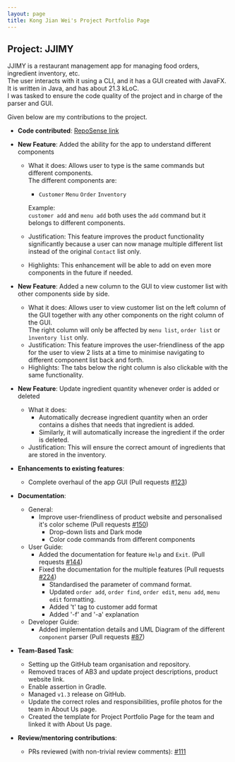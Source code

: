 ```yaml
---
layout: page
title: Kong Jian Wei's Project Portfolio Page
---
```


## Project: JJIMY

JJIMY is a restaurant management app for managing food orders, ingredient inventory, etc.  
The user interacts with it using a CLI, and it has a GUI created with JavaFX.  
It is written in Java, and has about 21.3 kLoC.  
I was tasked to ensure the code quality of the project and in charge of the parser and GUI.

Given below are my contributions to the project.

* **Code contributed**: [RepoSense link](https://nus-cs2103-ay2021s2.github.io/tp-dashboard/?search=&sort=groupTitle&sortWithin=title&timeframe=commit&mergegroup=&groupSelect=groupByRepos&breakdown=true&checkedFileTypes=docs~functional-code~test-code~other&since=&tabOpen=true&tabType=authorship&tabAuthor=Sharptail&tabRepo=AY2021S2-CS2103T-W15-3%2Ftp%5Bmaster%5D&authorshipIsMergeGroup=false&authorshipFileTypes=docs~functional-code~test-code~other&authorshipIsBinaryFileTypeChecked=false)

* **New Feature**: Added the ability for the app to understand different components
    * What it does: Allows user to type is the same commands but different components.  
      The different components are:  
      - `Customer` `Menu` `Order` `Inventory`  
        
      Example:  
      `customer add` and `menu add` both uses the `add` command but it belongs to different components.  
    * Justification: This feature improves the product functionality significantly because a user can now manage multiple
      different list instead of the original `Contact` list only.  
    * Highlights: This enhancement will be able to add on even more components in the future if needed.
    
* **New Feature**: Added a new column to the GUI to view customer list with other components side by side.
    * What it does: Allows user to view customer list on the left column of the GUI together with any other components on the right column of the GUI.  
      The right column will only be affected by `menu list`, `order list` or `ìnventory list` only.
    * Justification: This feature improves the user-friendliness of the app for the user to view 2 lists at a time to minimise navigating to different component list back and forth.
    * Highlights: The tabs below the right column is also clickable with the same functionality.

* **New Feature**: Update ingredient quantity whenever order is added or deleted
    * What it does: 
      - Automatically decrease ingredient quantity when an order contains a dishes that needs that ingredient is added.
      - Similarly, it will automatically increase the ingredient if the order is deleted.
    * Justification: This will ensure the correct amount of ingredients that are stored in the inventory.
      
* **Enhancements to existing features**:
    * Complete overhaul of the app GUI (Pull requests [\#123](https://github.com/AY2021S2-CS2103T-W15-3/tp/pull/123))
    
* **Documentation**:
    * General:
        * Improve user-friendliness of product website and personalised it's color scheme (Pull requests [\#150](https://github.com/AY2021S2-CS2103T-W15-3/tp/pull/150))
            * Drop-down lists and Dark mode
            * Color code commands from different components
    * User Guide:
        * Added the documentation for feature `Help` and `Exit`. (Pull requests [\#144](https://github.com/AY2021S2-CS2103T-W15-3/tp/pull/144))
        * Fixed the documentation for the multiple features (Pull requests [\#224](https://github.com/AY2021S2-CS2103T-W15-3/tp/pull/224))
            *  Standardised the parameter of command format. 
            *  Updated `order add`, `order find`, `order edit`, `menu add`, `menu edit` formatting.
            *  Added 't' tag to customer add format
            *  Added '-f' and '-a' explanation
    * Developer Guide:
        * Added implementation details and UML Diagram of the different `component` parser (Pull requests [\#87](https://github.com/AY2021S2-CS2103T-W15-3/tp/pull/87))
    
* **Team-Based Task**:
    * Setting up the GitHub team organisation and repository.
    * Removed traces of AB3 and update project descriptions, product website link.
    * Enable assertion in Gradle.
    * Managed `v1.3` release on GitHub.
    * Update the correct roles and responsibilities, profile photos for the team in About Us page.
    * Created the template for Project Portfolio Page for the team and linked it with About Us page.

* **Review/mentoring contributions**:
    * PRs reviewed (with non-trivial review comments): [\#111](https://github.com/AY2021S2-CS2103T-W15-3/tp/pull/111)
    
